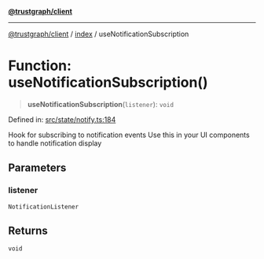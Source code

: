 [**@trustgraph/client**](../../README.md)

***

[@trustgraph/client](../../README.md) / [index](../README.md) / useNotificationSubscription

# Function: useNotificationSubscription()

> **useNotificationSubscription**(`listener`): `void`

Defined in: [src/state/notify.ts:184](https://github.com/trustgraph-ai/trustgraph-ts-client/blob/4700024d623d01d40c50072d60c021f3b6c60b54/src/state/notify.ts#L184)

Hook for subscribing to notification events
Use this in your UI components to handle notification display

## Parameters

### listener

`NotificationListener`

## Returns

`void`
